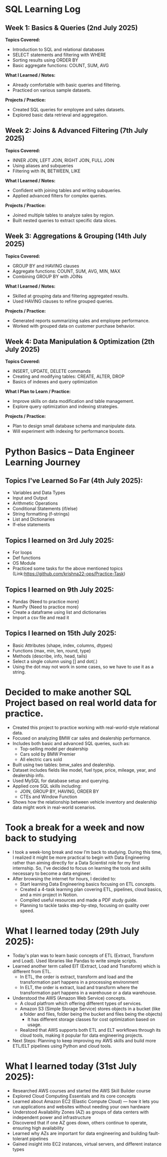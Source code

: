 # SQL Learning Log

## Week 1: Basics & Queries (2nd July 2025)

**Topics Covered:**  
- Introduction to SQL and relational databases  
- SELECT statements and filtering with WHERE  
- Sorting results using ORDER BY  
- Basic aggregate functions: COUNT, SUM, AVG  

**What I Learned / Notes:**  
- Already comfortable with basic queries and filtering.  
- Practiced on various sample datasets.  

**Projects / Practice:**  
- Created SQL queries for employee and sales datasets.  
- Explored basic data retrieval and aggregation.


## Week 2: Joins & Advanced Filtering (7th July 2025)

**Topics Covered:**  
- INNER JOIN, LEFT JOIN, RIGHT JOIN, FULL JOIN  
- Using aliases and subqueries  
- Filtering with IN, BETWEEN, LIKE  

**What I Learned / Notes:**  
- Confident with joining tables and writing subqueries.  
- Applied advanced filters for complex queries.

**Projects / Practice:**  
- Joined multiple tables to analyze sales by region.  
- Built nested queries to extract specific data slices.


## Week 3: Aggregations & Grouping (14th July 2025)

**Topics Covered:**  
- GROUP BY and HAVING clauses  
- Aggregate functions: COUNT, SUM, AVG, MIN, MAX  
- Combining GROUP BY with JOINs  

**What I Learned / Notes:**  
- Skilled at grouping data and filtering aggregated results.  
- Used HAVING clauses to refine grouped queries.

**Projects / Practice:**  
- Generated reports summarizing sales and employee performance.  
- Worked with grouped data on customer purchase behavior.

## Week 4: Data Manipulation & Optimization (2th July 2025)

**Topics Covered:**  
- INSERT, UPDATE, DELETE commands  
- Creating and modifying tables: CREATE, ALTER, DROP  
- Basics of indexes and query optimization  

**What I Plan to Learn / Practice:**  
- Improve skills on data modification and table management.  
- Explore query optimization and indexing strategies.  

**Projects / Practice:**  
- Plan to design small database schema and manipulate data.  
- Will experiment with indexing for performance boosts.



#  Python Basics – Data Engineer Learning Journey

##  Topics I've Learned So Far (4th July 2025):

- Variables and Data Types
- Input and Output
- Arithmetic Operations
- Conditional Statements (if/else)
- String formatting (f-strings)
- List and Dictionaries 
- If-else statements                       

## Topics I learned on 3rd July 2025:

- For loops 
- Def functions 
- OS Module 
- Practiced some tasks for the above mentioned topics (Link:https://github.com/krishna22-ops/Practice-Task)

## Topics I learned on 9th July 2025:

- Pandas {Need to practice more}
- NumPy {Need to practice more}
- Create a dataframe using list and dictionaries 
- Import a csv file and read it

## Topics I learned on 15th July 2025:

- Basic Attributes (shape, index, columns, dtypes)
- Functions (max, min, len, round, type)
- Methods (describe, info, head, tails)
- Select a single column using [] and dot(.)
- Using the dot may not work in some cases, so we have to use it as a string.

# Decided to make another SQL Project based on real world data for practice.
- Created this project to practice working with real-world-style relational data.
- Focused on analyzing BMW car sales and dealership performance.
- Includes both basic and advanced SQL queries, such as:
   - Top-selling model per dealership
   - Cars sold by BMW Premier
   - All electric cars sold
- Built using two tables: bmw_sales and dealership.
- Dataset includes fields like model, fuel type, price, mileage, year, and dealership info.
- Used MySQL for database setup and querying.
- Applied core SQL skills including:
  - JOIN, GROUP BY, HAVING, ORDER BY
  - CTEs and Window Function
- Shows how the relationship between vehicle inventory and dealership data might work in real-world scenarios.


# Took a break for a week and now back to studying 
- I took a week-long break and now I’m back to studying. During this time, I realized it might be more practical to begin with Data Engineering rather than aiming directly for a Data Scientist role for my first internship. So, I’ve decided to focus on learning the tools and skills necessary to become a data engineer.
- After browsing the internet for hours, I decided to:
   - Start learning Data Engineering basics focusing on ETL concepts.
   - Created a 4-task learning plan covering ETL, pipelines, cloud basics, and a mini project in Notion.
   - Compiled useful resources and made a PDF study guide.
   - Planning to tackle tasks step-by-step, focusing on quality over speed.

# What I learned today (29th July 2025):
- Today's plan was to learn basic concepts of ETL (Extract, Transform and Load). Used libraries like Pandas to write simple scripts.
- Learned another term called ElT (Extract, Load and Transform) which is different from ETL.
  - In ETL, the order is extract, transform and load and the transformation part happens in a processing environment
  - In ELT, the order is extract, load and transform where the transformation part happens in a warehouse or a data warehouse.
- Understood the AWS (Amazon Web Service) concepts.
  - A cloud platfrom which offering different types of services.
  - Amazon S3 (Simple Storage Service) stores objects in a bucket (like a folder and files, folder being the bucket and files being the objects)
    - It has different storage classes for cost optimization based on usage.
  - Realized that AWS supports both ETL and ELT workflows through its cloud tools, making it popular for data engineering projects.
- Next Steps:
Planning to keep improving my AWS skills and build more ETL/ELT pipelines using Python and cloud tools.

# What I learned today (31st July 2025):
- Researched AWS courses and started the AWS Skill Builder course
- Explored Cloud Computing Essentials and its core concepts
- Learned about Amazon EC2 (Elastic Compute Cloud) — how it lets you run applications and websites without needing your own hardware
- Understood Availability Zones (AZ) as groups of data centers with independent power and infrastructure
- Discovered that if one AZ goes down, others continue to operate, ensuring high availability
- Learned why AZs are important for data engineering and building fault-tolerant pipelines
- Gained insight into EC2 instances, virtual servers, and different instance types
